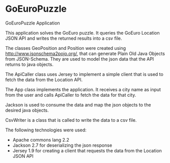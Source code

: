 # GoEuroPuzzle
GoEuroPuzzle Application

This application solves the GoEuro puzzle. It queries the GoEuro Location JSON API and writes the returned results into a csv file.

The classes GeoPosition and Position were created using http://www.jsonschema2pojo.org/, that can generate Plain Old Java Objects from JSON-Schema.
They are used to model the json data that the API returns to java objects.

The ApiCaller class uses Jersey to implement a simple client that is used to fetch the data from the Location API.

The App class implements the application. 
It receives a city name as input from the user and calls ApiCaller to fetch the data for that city.

Jackson is used to consume the data and map the json objects to the desired java objects.

CsvWriter is a class that is called to write the data to a csv file.

The following technologies were used:
- Apache commons lang 2.2
- Jackson 2.7 for deserializing the json response
- Jersey 1.9 for creating a client that requests the data from the Location JSON API
